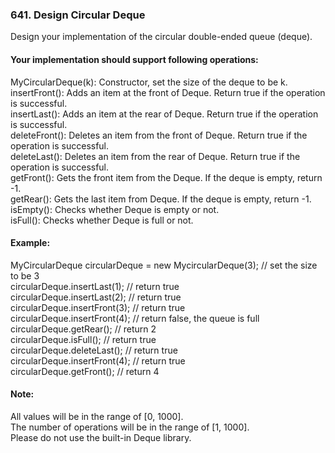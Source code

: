 ### 641. Design Circular Deque

Design your implementation of the circular double-ended queue (deque).

#### Your implementation should support following operations:

MyCircularDeque(k): Constructor, set the size of the deque to be k.<br>
insertFront(): Adds an item at the front of Deque. Return true if the operation is successful.<br>
insertLast(): Adds an item at the rear of Deque. Return true if the operation is successful.<br>
deleteFront(): Deletes an item from the front of Deque. Return true if the operation is successful.<br>
deleteLast(): Deletes an item from the rear of Deque. Return true if the operation is successful.<br>
getFront(): Gets the front item from the Deque. If the deque is empty, return -1.<br>
getRear(): Gets the last item from Deque. If the deque is empty, return -1.<br>
isEmpty(): Checks whether Deque is empty or not. <br>
isFull(): Checks whether Deque is full or not.<br>
 

#### Example:

MyCircularDeque circularDeque = new MycircularDeque(3); // set the size to be 3<br>
circularDeque.insertLast(1);			// return true<br>
circularDeque.insertLast(2);			// return true<br>
circularDeque.insertFront(3);			// return true<br>
circularDeque.insertFront(4);			// return false, the queue is full<br>
circularDeque.getRear();  			// return 2<br>
circularDeque.isFull();				// return true<br>
circularDeque.deleteLast();			// return true<br>
circularDeque.insertFront(4);			// return true<br>
circularDeque.getFront();			// return 4<br>
 

#### Note:
All values will be in the range of [0, 1000].<br>
The number of operations will be in the range of [1, 1000].<br>
Please do not use the built-in Deque library.<br>
